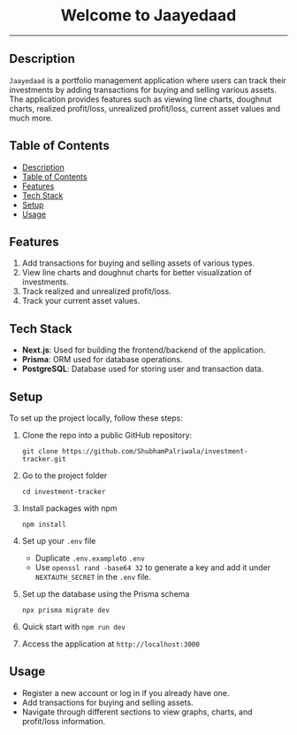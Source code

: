 <h1 style="text-align: center;">Welcome to Jaayedaad</h1>

---

## Description

`Jaayedaad` is a portfolio management application where users can track their investments by adding transactions for buying and selling various assets. The application provides features such as viewing line charts, doughnut charts, realized profit/loss, unrealized profit/loss, current asset values and much more.

## Table of Contents

- [Description](#description)
- [Table of Contents](#table-of-contents)
- [Features](#features)
- [Tech Stack](#tech-stack)
- [Setup](#setup)
- [Usage](#usage)

## Features

1. Add transactions for buying and selling assets of various types.
2. View line charts and doughnut charts for better visualization of investments.
3. Track realized and unrealized profit/loss.
4. Track your current asset values.

## Tech Stack

- **Next.js**: Used for building the frontend/backend of the application.
- **Prisma**: ORM used for database operations.
- **PostgreSQL**: Database used for storing user and transaction data.

## Setup

To set up the project locally, follow these steps:

1.  Clone the repo into a public GitHub repository:

        git clone https://github.com/ShubhamPalriwala/investment-tracker.git

2.  Go to the project folder

        cd investment-tracker

3.  Install packages with npm

        npm install

4.  Set up your `.env` file
    - Duplicate `.env.example`to `.env`
    - Use `openssl rand -base64 32` to generate a key and add it under `NEXTAUTH_SECRET` in the `.env` file.
5.  Set up the database using the Prisma schema

        npx prisma migrate dev

6.  Quick start with `npm run dev`
7.  Access the application at `http://localhost:3000`

## Usage

- Register a new account or log in if you already have one.
- Add transactions for buying and selling assets.
- Navigate through different sections to view graphs, charts, and profit/loss information.
